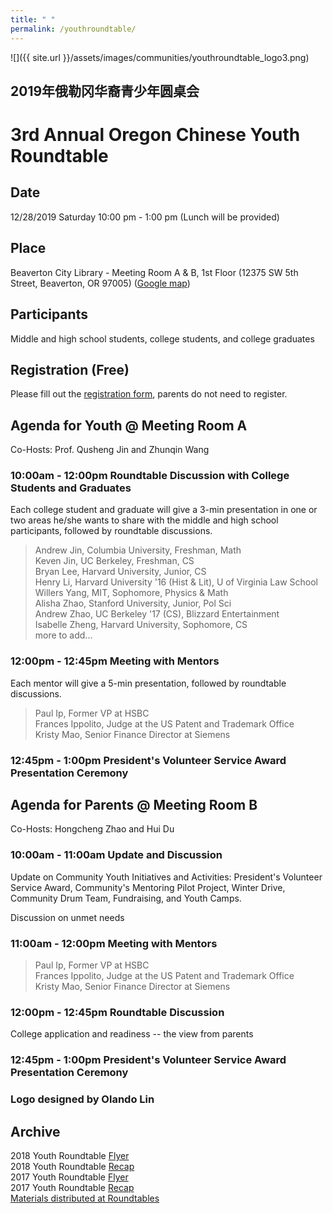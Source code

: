 ```yaml
---
title: " "
permalink: /youthroundtable/
---
```


![]({{ site.url }}/assets/images/communities/youthroundtable_logo3.png)

## 2019年俄勒冈华裔青少年圆桌会
# 3rd Annual Oregon Chinese Youth Roundtable

## Date
12/28/2019 Saturday 10:00 pm - 1:00 pm (Lunch will be provided)

## Place
Beaverton City Library - Meeting Room A & B, 1st Floor (12375 SW 5th Street, Beaverton, OR 97005) ([Google map](https://www.google.com/maps/place/12375+SW+5th+St,+Beaverton,+OR+97005/@45.4841084,-122.8062115,17z/data=!3m1!4b1!4m5!3m4!1s0x54950c21b4d2e3ad:0x21b979fd65c64c83!8m2!3d45.4841084!4d-122.8040228))

## Participants

Middle and high school students, college students, and college graduates

## Registration (Free)

Please fill out the [registration form](https://docs.google.com/forms/d/e/1FAIpQLSdwdICtXpzR0W3BzSSQVAR53tuPV07nIF2MDtEXfuo2Pgvl1Q/viewform?usp=sf_link), parents do not need to register.

## Agenda for Youth @ Meeting Room A

Co-Hosts: Prof. Qusheng Jin and Zhunqin Wang

### 10:00am - 12:00pm Roundtable Discussion with College Students and Graduates

Each college student and graduate will give a 3-min presentation in one or two areas he/she wants to share with the middle and high school participants, followed by roundtable discussions.

> Andrew Jin, Columbia University, Freshman, Math  
> Keven Jin, UC Berkeley, Freshman, CS  
> Bryan Lee, Harvard University, Junior, CS  
> Henry Li, Harvard University '16 (Hist & Lit), U of Virginia Law School
> Willers Yang, MIT, Sophomore, Physics & Math  
> Alisha Zhao, Stanford University, Junior, Pol Sci  
> Andrew Zhao, UC Berkeley '17 (CS), Blizzard Entertainment  
> Isabelle Zheng, Harvard University, Sophomore, CS  
> more to add...  

### 12:00pm - 12:45pm Meeting with Mentors

Each mentor will give a 5-min presentation, followed by roundtable discussions.

> Paul Ip, Former VP at HSBC  
> Frances Ippolito, Judge at the US Patent and Trademark Office  
> Kristy Mao, Senior Finance Director at Siemens  

### 12:45pm - 1:00pm President's Volunteer Service Award Presentation Ceremony

## Agenda for Parents @ Meeting Room B

Co-Hosts: Hongcheng Zhao and Hui Du

### 10:00am - 11:00am Update and Discussion

Update on Community Youth Initiatives and Activities: President's Volunteer Service Award, Community's Mentoring Pilot Project, Winter Drive, Community Drum Team, Fundraising, and Youth Camps.

Discussion on unmet needs

### 11:00am - 12:00pm Meeting with Mentors

> Paul Ip, Former VP at HSBC  
> Frances Ippolito, Judge at the US Patent and Trademark Office  
> Kristy Mao, Senior Finance Director at Siemens  

### 12:00pm - 12:45pm Roundtable Discussion

College application and readiness -- the view from parents

### 12:45pm - 1:00pm President's Volunteer Service Award Presentation Ceremony

### Logo designed by Olando Lin

## Archive

2018 Youth Roundtable [Flyer](/assets/pdf/youth-roundtable-2018.pdf)  
2018 Youth Roundtable [Recap](http://pdxchinese.org/youth-roundtable-2018-recap/)  
2017 Youth Roundtable [Flyer](/assets/pdf/youth-roundtable-2017.pdf)  
2017 Youth Roundtable [Recap](http://pdxchinese.org/youth-roundtable-2017-recap/)  
[Materials distributed at Roundtables](http://pdxchinese.org/resources/benefits_resources/roundtable/)
